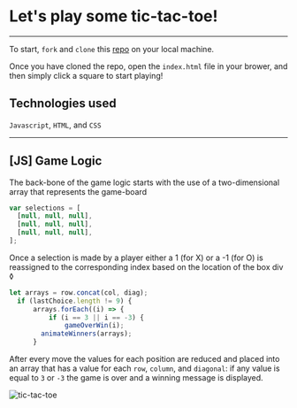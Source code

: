# Let's play some tic-tac-toe!
___

To start, `fork` and `clone` this [repo](https://github.com/tcgilbert/tic-tac-toe) on your local machine.

Once you have cloned the repo, open the `index.html` file in your brower, and then simply click a square to start playing!

## Technologies used
`Javascript`, `HTML`, and `CSS`
___
## [JS] Game Logic

The back-bone of the game logic starts with the use of a two-dimensional array that represents the game-board

```js
var selections = [
  [null, null, null],
  [null, null, null],
  [null, null, null],
];
```

Once a selection is made by a player either a 1 (for X) or a -1 (for O) is reassigned to the corresponding index based on the location of the box div
◊

```js
let arrays = row.concat(col, diag);
  if (lastChoice.length != 9) {
      arrays.forEach((i) => {
          if (i == 3 || i == -3) {
              gameOverWin(i);
        animateWinners(arrays);
      }
```

After every move the values for each position are reduced and placed into an array that has a value for each `row`, `column`, and `diagonal`: if any value is equal to `3` or `-3` the game is over and a winning message is displayed.



![tic-tac-toe](tic-tac-toe.gif)


